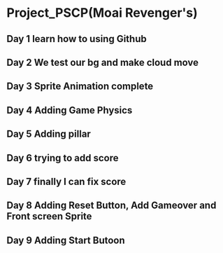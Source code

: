 # Project_PSCP(Moai Revenger's)
## Day 1 learn how to using Github
## Day 2 We test our bg and make cloud move
## Day 3 Sprite Animation complete
## Day 4 Adding Game Physics
## Day 5 Adding pillar
## Day 6 trying to add score
## Day 7 finally I can fix score
## Day 8 Adding Reset Button, Add Gameover and Front screen Sprite
## Day 9 Adding Start Butoon 
